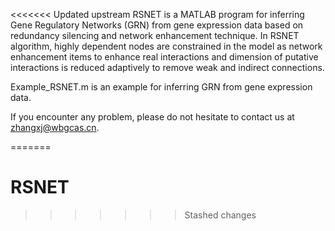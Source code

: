 <<<<<<< Updated upstream
RSNET is a MATLAB program for inferring Gene Regulatory Networks (GRN) from gene expression data based on redundancy silencing and network enhancement technique. In RSNET algorithm, highly dependent nodes are constrained in the model as network enhancement items to enhance real interactions and dimension of putative interactions is reduced adaptively to remove weak and indirect connections.      
 
Example_RSNET.m is an example for inferring GRN from gene expression data. 

If you encounter any problem, please do not hesitate to contact us at zhangxj@wbgcas.cn.
 
=======
# RSNET 
>>>>>>> Stashed changes
